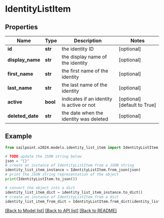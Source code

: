 # IdentityListItem


## Properties

Name | Type | Description | Notes
------------ | ------------- | ------------- | -------------
**id** | **str** | the identity ID | [optional] 
**display_name** | **str** | the display name of the identity | [optional] 
**first_name** | **str** | the first name of the identity | [optional] 
**last_name** | **str** | the last name of the identity | [optional] 
**active** | **bool** | indicates if an identity is active or not | [optional] [default to True]
**deleted_date** | **str** | the date when the identity was deleted | [optional] 

## Example

```python
from sailpoint.v2024.models.identity_list_item import IdentityListItem

# TODO update the JSON string below
json = "{}"
# create an instance of IdentityListItem from a JSON string
identity_list_item_instance = IdentityListItem.from_json(json)
# print the JSON string representation of the object
print(IdentityListItem.to_json())

# convert the object into a dict
identity_list_item_dict = identity_list_item_instance.to_dict()
# create an instance of IdentityListItem from a dict
identity_list_item_from_dict = IdentityListItem.from_dict(identity_list_item_dict)
```
[[Back to Model list]](../README.md#documentation-for-models) [[Back to API list]](../README.md#documentation-for-api-endpoints) [[Back to README]](../README.md)


